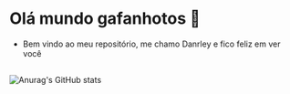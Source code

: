 # Olá mundo gafanhotos 🖖


- Bem vindo ao meu repositório, me chamo Danrley e fico feliz em ver você
##


![Anurag's GitHub stats](https://github-readme-stats.vercel.app/api?username=dynmopi&show_icons=true&theme=dark)
